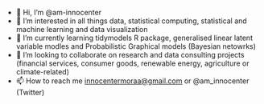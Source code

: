 - 👋 Hi, I’m @am-innocenter
- 👀 I’m interested in all things data, statistical computing, statistical and machine learning and data visualization
- 🌱 I’m currently learning tidymodels R package, generalised linear latent variable modles and Probabilistic Graphical models (Bayesian netowrks)
- 💞️ I’m looking to collaborate on research and data consulting projects (financial services, consumer goods, renewable energy, agriculture or climate-related)
- 📫 How to reach me innocentermoraa@gmail.com or  @am_innocenter (Twitter)

<!---
am-innocenter/am-innocenter is a ✨ special ✨ repository because its `README.md` (this file) appears on your GitHub profile.
You can click the Preview link to take a look at your changes.
--->
